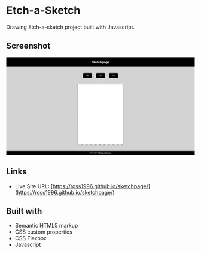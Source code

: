 # Etch-a-Sketch
Drawing Etch-a-sketch project built with Javascript.

## Screenshot

![](./screenshot.png)

## Links

- Live Site URL: [https://ross1996.github.io/sketchpage/](<https://ross1996.github.io/sketchpage/>)
## Built with

- Semantic HTML5 markup
- CSS custom properties
- CSS Flexbox
- Javascript